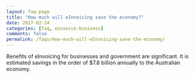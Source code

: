 ```yaml
---
layout: faq-page
title: "How much will eInvoicing save the economy?"
date: 2017-02-24
categories: [faq, einvoice-business]
comments: false
permalink: /faqs/How-much-will-eInvoicing-save-the-economy/
---
```

Benefits of eInvoicing for businesses and government are significant. It is estimated savings in the order of $7.8 billion annually to the Australian economy.
